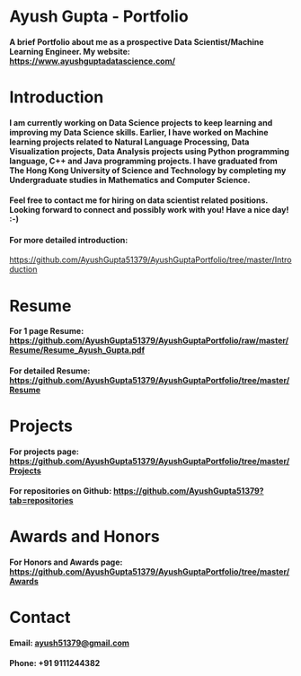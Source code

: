 # Ayush Gupta - Portfolio
#### A brief Portfolio about me as a prospective Data Scientist/Machine Learning Engineer. My website: https://www.ayushguptadatascience.com/

# Introduction

#### I am currently working on Data Science projects to keep learning and improving my Data Science skills. Earlier, I have worked on Machine learning projects related to Natural Language Processing, Data Visualization projects, Data Analysis projects using Python programming language, C++ and Java programming projects. I have graduated from The Hong Kong University of Science and Technology by completing my Undergraduate studies in Mathematics and Computer Science.

#### Feel free to contact me for hiring on data scientist related positions. Looking forward to connect and possibly work with you! Have a nice day! :-)

#### For more detailed introduction:
https://github.com/AyushGupta51379/AyushGuptaPortfolio/tree/master/Introduction

# Resume

#### For 1 page Resume: https://github.com/AyushGupta51379/AyushGuptaPortfolio/raw/master/Resume/Resume_Ayush_Gupta.pdf

#### For detailed Resume: https://github.com/AyushGupta51379/AyushGuptaPortfolio/tree/master/Resume

# Projects

#### For projects page: https://github.com/AyushGupta51379/AyushGuptaPortfolio/tree/master/Projects

#### For repositories on Github: https://github.com/AyushGupta51379?tab=repositories

# Awards and Honors

#### For Honors and Awards page: https://github.com/AyushGupta51379/AyushGuptaPortfolio/tree/master/Awards

# Contact

#### Email: ayush51379@gmail.com
#### Phone: +91 9111244382
